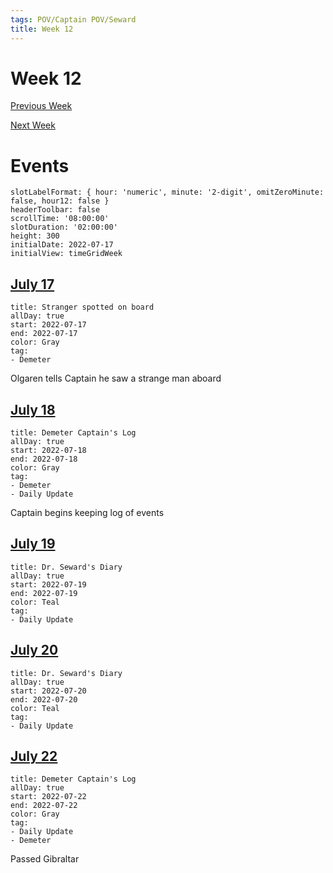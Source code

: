```yaml
---
tags: POV/Captain POV/Seward 
title: Week 12
---
```


# Week 12

[Previous Week](2022-W29.md)

[Next Week](2022-W31.md)

# Events

```itinerary
slotLabelFormat: { hour: 'numeric', minute: '2-digit', omitZeroMinute: false, hour12: false }
headerToolbar: false
scrollTime: '08:00:00'
slotDuration: '02:00:00'
height: 300
initialDate: 2022-07-17
initialView: timeGridWeek
```

## [July 17](2022-07-18.md)

```itinerary-event
title: Stranger spotted on board
allDay: true
start: 2022-07-17
end: 2022-07-17
color: Gray
tag:
- Demeter
```

Olgaren tells Captain he saw a strange man aboard

## [July 18](2022-07-18.md)

```itinerary-event
title: Demeter Captain's Log
allDay: true
start: 2022-07-18
end: 2022-07-18
color: Gray
tag:
- Demeter
- Daily Update
```

Captain begins keeping log of events

## [July 19](2022-07-19.md)

```itinerary-event
title: Dr. Seward's Diary
allDay: true
start: 2022-07-19
end: 2022-07-19
color: Teal
tag:
- Daily Update
```

## [July 20](2022-07-20.md)

```itinerary-event
title: Dr. Seward's Diary
allDay: true
start: 2022-07-20
end: 2022-07-20
color: Teal
tag:
- Daily Update
```

## [July 22](2022-07-22.md)

```itinerary-event
title: Demeter Captain's Log
allDay: true
start: 2022-07-22
end: 2022-07-22
color: Gray
tag:
- Daily Update
- Demeter
```

Passed Gibraltar
